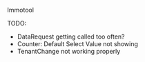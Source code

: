 Immotool

TODO:

- DataRequest getting called too often?
- Counter: Default Select Value not showing
- TenantChange not working properly
